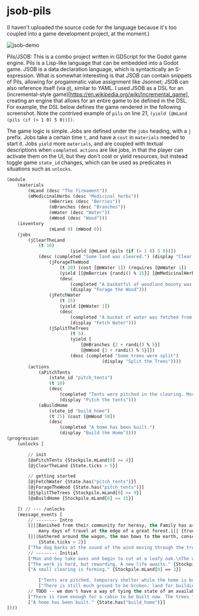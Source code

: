 # jsob-pils

(I haven't uploaded the source code for the language because it's too coupled into a game development project, at the moment.) 

![jsob-demo](https://github.com/apsz3/jsob-pils/assets/62445385/f0ae96d3-6d98-44e6-8f9c-95f5f6132ff2)

Pils/JSOB: This is a combo project written in GDScript for the Godot game engine. Pils is a Lisp-like language that can be embedded into a Godot game. JSOB is a data declaration language, which is syntactically an S-expression. What is somewhat interesting is that JSOB can contain snippets of Pils, allowing for progammatic value assignment like Jsonnet; JSOB can also reference itself (via `@`), similar to YAML. I used JSOB as a DSL for an (incremental-style game)[https://en.wikipedia.org/wiki/Incremental_game], creating an engine that allows for an entire game to be defined in the DSL. For example, the DSL below defines the game rendered in the following screenshot. Note the contrived example of `pils` on line 21, `(yield [@mLand (pils (if (> 1 0) 5 0))])`.

The game logic is simple. Jobs are defined under the `jobs` heading, with a `j` prefix. Jobs take a certain time `t`, and have a `cost` in `materials` needed to start it. Jobs `yield` more `materials`, and are coupled with textual descriptions when `completed`. `actions` are like jobs, in that the player can activate them on the UI, but they don't cost or yield resources, but instead toggle game `state_id` changes, which can be used as predicates in situations such as `unlocks`.  

```lisp
(module
    (materials
        (mLand (desc "The firmament"))
        (mMedicinalHerbs (desc "Medicinal herbs"))
				(mBerries (desc "Berries"))
				(mBranches (desc "Branches"))
				(mWater (desc "Water"))
				(mWood (desc "Wood")))
    (inventory
				(mLand 0) (mWood 0))
    (jobs
        (jClearTheLand
            (t 10)
						(yield [@mLand (pils (if (> 1 0) 5 0))])
            (desc (completed "Some land was cleared.") (display "Clear the Land")))
				(jForageTheWood
					(t 20) (cost [@mWater 1]) (requires [@mWater 1])
					(yield [[@mBerries {randi() % 15}] [@mMedicinalHerbs {randi() % 5}]])
					(desc
						(completed "A basketful of woodland bounty was collected")
						(display "Forage the Wood")))
				(jFetchWater
					(t 15)
					(yield [@mWater 1])
					(desc
						(completed "A bucket of water was fetched from the river")
						(display "Fetch Water")))
				(jSplitTheTrees
						(t 5)
						(yield [
							[@mBranches {2 + randi() % 5}]
							[@mWood {3 + randi() % 5}]])
						(desc (completed "Some trees were split")
									(display "Split the Trees"))))
		(actions
			(aPitchTents
				(state_id "pitch_tents")
				(t 10)
				(desc
					(completed "Tents were pitched in the clearing. More comfortable than sleeping in the Wagon.")
					(display "Pitch the tents")))
			(aBuildHome
				(state_id "build_home")
				(t 25) (cost [@mWood 50])
				(desc
					(completed "A home has been built.")
					(display "Build the Home"))))
(progression
    (unlocks [

        // init
        [@aPitchTents {Stockpile.mLand[0] >= 4}]
        [@jClearTheLand {State.ticks > 5}]

        // getting started
        [@jFetchWater {State.has("pitch_tents")}]
        [@jForageTheWood {State.has("pitch_tents")}]
        [@jSplitTheTrees {Stockpile.mLand[0] >= 9}]
        [@aBuildHome {Stockpile.mLand[0] >= 15}]

    ]) // --- /unlocks
    (message_events [
        // -------- Intro
        [|||Banished from their community for heresy, the Family has arrived after
            many days of travel at the edge of a great forest.||| {true}]
        [|||Gathered around the wagon, the man bows to the earth, consecrating the land; the woman, boy, and girl follow his example, touching soil to their lips.|||
            {State.ticks > 2}]
        ["The dog barks at the sound of the wind moving through the trees." {State.ticks > 4}]
        // -------- Initial
        ["Man and boy take axes and begin to cut at a leafy oak.\nThe women unload the wagon." {Stockpile.mLand[0] == 1}]
        ["The work is hard, but rewarding. A new life awaits." {Stockpile.mLand[0] == 2}]
        ["A small clearing is forming." {Stockpile.mLand[0] == 3}]

            ["Tents are pitched, temporary shelter while the home is built." {State.has("pitch_tents")}]
            ["There is still much ground to be broken: land for building and farming." {State.has("pitch_tents")}]
        // TODO -- we don't have a way of tying the state of an available action to the display for it being available...
        ["There is room enough for a cabin to be built now. The trees felled to make way shall provide the lumber, though they must be hewn and sawed." {Stockpile.mLand[0] >= 9}]
        ["A home has been built." {State.has("build_home")}]
])))
```
